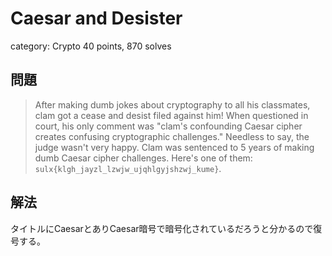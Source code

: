 # Caesar and Desister
category: Crypto
40 points, 870 solves

## 問題
> After making dumb jokes about cryptography to all his classmates, clam got a cease and desist filed against him! When questioned in court, his only comment was "clam's confounding Caesar cipher creates confusing cryptographic challenges." Needless to say, the judge wasn't very happy. Clam was sentenced to 5 years of making dumb Caesar cipher challenges. Here's one of them: `sulx{klgh_jayzl_lzwjw_ujqhlgyjshzwj_kume}`.

## 解法
タイトルにCaesarとありCaesar暗号で暗号化されているだろうと分かるので復号する。
